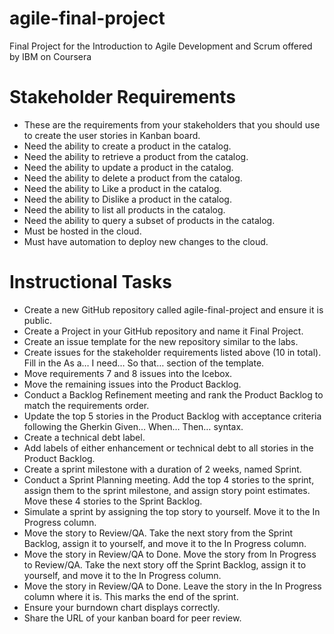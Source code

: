 # agile-final-project
Final Project for the Introduction to Agile Development and Scrum offered by IBM on Coursera


# Stakeholder Requirements
- These are the requirements from your stakeholders that you should use to create the user stories in Kanban board.
- Need the ability to create a product in the catalog.
- Need the ability to retrieve a product from the catalog.
- Need the ability to update a product in the catalog.
- Need the ability to delete a product from the catalog.
- Need the ability to Like a product in the catalog.
- Need the ability to Dislike a product in the catalog.
- Need the ability to list all products in the catalog.
- Need the ability to query a subset of products in the catalog.
- Must be hosted in the cloud.
- Must have automation to deploy new changes to the cloud.

# Instructional Tasks
- Create a new GitHub repository called agile-final-project and ensure it is public.
- Create a Project in your GitHub repository and name it Final Project.
- Create an issue template for the new repository similar to the labs.
- Create issues for the stakeholder requirements listed above (10 in total). Fill in the As a… I need… So that… section of the template.
- Move requirements 7 and 8 issues into the Icebox.
- Move the remaining issues into the Product Backlog.
- Conduct a Backlog Refinement meeting and rank the Product Backlog to match the requirements order.
- Update the top 5 stories in the Product Backlog with acceptance criteria following the Gherkin Given… When… Then… syntax.
- Create a technical debt label.
- Add labels of either enhancement or technical debt to all stories in the Product Backlog.
- Create a sprint milestone with a duration of 2 weeks, named Sprint.
- Conduct a Sprint Planning meeting. Add the top 4 stories to the sprint, assign them to the sprint milestone, and assign story point estimates. Move these 4 stories to the Sprint Backlog.
- Simulate a sprint by assigning the top story to yourself. Move it to the In Progress column.
- Move the story to Review/QA. Take the next story from the Sprint Backlog, assign it to yourself, and move it to the In Progress column.
- Move the story in Review/QA to Done. Move the story from In Progress to Review/QA. Take the next story off the Sprint Backlog, assign it to yourself, and move it to the In Progress column.
- Move the story in Review/QA to Done. Leave the story in the In Progress column where it is. This marks the end of the sprint.
- Ensure your burndown chart displays correctly.
- Share the URL of your kanban board for peer review.
